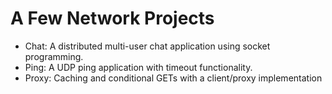 # A Few Network Projects

- Chat: A distributed multi-user chat application using socket programming.
- Ping: A UDP ping application with timeout functionality.
- Proxy: Caching and conditional GETs with a client/proxy implementation
